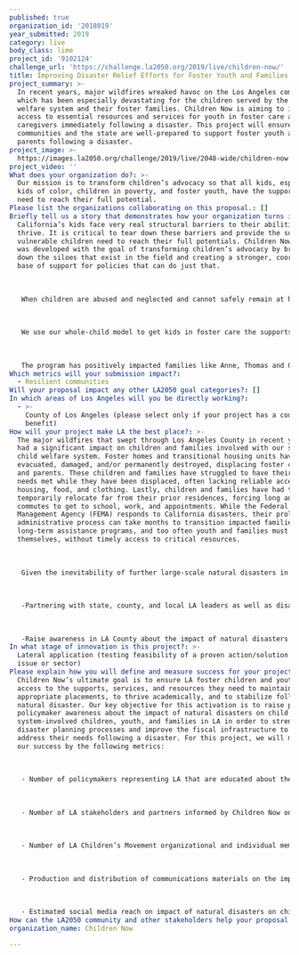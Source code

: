 ```yaml
---
published: true
organization_id: '2018019'
year_submitted: 2019
category: live
body_class: lime
project_id: '9102124'
challenge_url: 'https://challenge.la2050.org/2019/live/children-now/'
title: Improving Disaster Relief Efforts for Foster Youth and Families in LA
project_summary: >-
  In recent years, major wildfires wreaked havoc on the Los Angeles community,
  which has been especially devastating for the children served by the child
  welfare system and their foster families. Children Now is aiming to improve
  access to essential resources and services for youth in foster care and their
  caregivers immediately following a disaster. This project will ensure that LA
  communities and the state are well-prepared to support foster youth and foster
  parents following a disaster.
project_image: >-
  https://images.la2050.org/challenge/2019/live/2048-wide/children-now.jpg
project_video: ''
What does your organization do?: >-
  Our mission is to transform children’s advocacy so that all kids, especially
  kids of color, children in poverty, and foster youth, have the support they
  need to reach their full potential.
Please list the organizations collaborating on this proposal.: []
Briefly tell us a story that demonstrates how your organization turns inspiration into impact.: >-
  California’s kids face very real structural barriers to their abilities to
  thrive. It is critical to tear down these barriers and provide the supports
  vulnerable children need to reach their full potentials. Children Now’s model
  was developed with the goal of transforming children’s advocacy by breaking
  down the siloes that exist in the field and creating a stronger, coordinated
  base of support for policies that can do just that.
   
   
   
   When children are abused and neglected and cannot safely remain at home, they enter foster care and the state assumes the legal and moral obligation to ensure their safety, stability and success. To help them heal from the significant trauma they have experienced, these vulnerable children must be placed in stable family homes with nurturing caregivers and have access to critical supports and services. Far too often, however, they experience multiple placement changes, sometimes being placed in institutions, as well as barriers accessing the very supports they need to thrive. This can have lifelong impacts, leading to poor emotional, social and academic outcomes.
   
   
   
   We use our whole-child model to get kids in foster care the supports they need. For example, lack of access to affordable child care often prevented caregivers, many of whom work, from opening their homes to our youngest foster children or led them to ask for the children in their care to be moved to a new home. In 2017, Children Now, working collaboratively with both child care and child welfare partners, successfully established the Emergency Child Care Bridge Program for Foster Children to provide emergency vouchers for foster families to immediately access child care, navigators to help families find long-term child care, and training for child care providers on meeting the needs of abused and neglected children. 
   
   
   
   The program has positively impacted families like Anne, Thomas and Gabriel. With Bridge Program support, Anne and Thomas secured child care for Gabriel soon after he was placed with them and continue working. Their Navigator helped them learn how to find long-term child care to meet Gabriel’s unique needs. Because the family was stabilized early on, they have bonded and are moving forward with adoption.
Which metrics will your submission impact?:
  - Resilient communities
Will your proposal impact any other LA2050 goal categories?: []
In which areas of Los Angeles will you be directly working?:
  - >-
    County of Los Angeles (please select only if your project has a countywide
    benefit)
How will your project make LA the best place?: >-
  The major wildfires that swept through Los Angeles County in recent years have
  had a significant impact on children and families involved with our state’s
  child welfare system. Foster homes and transitional housing units have been
  evacuated, damaged, and/or permanently destroyed, displacing foster children
  and parents. These children and families have struggled to have their basic
  needs met while they have been displaced, often lacking reliable access to
  housing, food, and clothing. Lastly, children and families have had to
  temporarily relocate far from their prior residences, forcing long and costly
  commutes to get to school, work, and appointments. While the Federal Emergency
  Management Agency (FEMA) responds to California disasters, their prolonged
  administrative process can take months to transition impacted families into
  long-term assistance programs, and too often youth and families must fend for
  themselves, without timely access to critical resources. 
   
   
   
   Given the inevitability of further large-scale natural disasters in the future, the State of California has a responsibility to take a leadership role in supporting community and system preparedness and ensuring that sufficient resources are immediately available to support disaster-impacted foster children and families. Over the next year, Children Now will help ensure that LA County is the best place to LIVE by being better prepared to support foster youth and their families during an emergency and post-disaster. This will be accomplished through these activities over the next year:
   
   
   
   -Partnering with state, county, and local LA leaders as well as disaster experts to develop solutions to (1) strengthen support systems for foster children and families impacted by natural disasters; (2) finance proactive, community-level disaster planning; and (3) provide concrete resources and supports to meet the needs of foster children, youth, and families.
   
   
   
   -Raise awareness in LA County about the impact of natural disasters on child welfare system-involved children, youth, and families and the urgent need to improve disaster planning as it relates to foster families, using communications tools such as newsletter updates, blog posts, presentations, and traditional and social media.
In what stage of innovation is this project?: >-
  Lateral application (testing feasibility of a proven action/solution to a new
  issue or sector)
Please explain how you will define and measure success for your project.: >-
  Children Now’s ultimate goal is to ensure LA foster children and youth have
  access to the supports, services, and resources they need to maintain
  appropriate placements, to thrive academically, and to stabilize following a
  natural disaster. Our key objective for this activation is to raise public and
  policymaker awareness about the impact of natural disasters on child welfare
  system-involved children, youth, and families in LA in order to strengthen
  disaster planning processes and improve the fiscal infrastructure to better
  address their needs following a disaster. For this project, we will measure
  our success by the following metrics:
   
   
   
   - Number of policymakers representing LA that are educated about the post-disaster needs of foster children and families.
   
   
   
   - Number of LA stakeholders and partners informed by Children Now on the post-disaster needs of foster children and families.
   
   
   
   - Number of LA Children’s Movement organizational and individual members that are educated about the impact of natural disasters on children and families involved with the child welfare system.
   
   
   
   - Production and distribution of communications materials on the impact of natural disasters on children and families involved in with the child welfare system.
   
   
   
   - Estimated social media reach on impact of natural disasters on children and families involved with the child welfare system.
How can the LA2050 community and other stakeholders help your proposal succeed?: []
organization_name: Children Now

---
```

